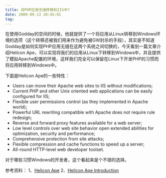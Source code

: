 ```yaml
---
title: 将PHP应用无缝转移到IIS中?
date: 2009-09-13 20:45:01
tag: 
---
```


在使用Godday的空间的时候，他就提供了一个将应用从Linux转移到Windows环境的选项（这个转移还被我们用来作为避免被GW封杀的手段），其实是不知道Godday是如何实现PHP应用无缝在这两个系统之间切换的，今天看到一篇文章介绍Helicon Ape，可以实现将我们的应用从Linux下转移到Windows中，并且提供了模拟Apache配置的环境，这样我们完全可以保留在Linux下开发PHP的习惯而将应用转移到Windows中。

下面是Helicon Ape的一些特性：

* Users can move their Apache web sites to IIS without modifications;
* Current PHP and other Unix oriented web applications can be easily configured for IIS;
* Flexible user permissions control (as they implemented in Apache world);
* Powerful URL rewriting compatible with Apache does not require rule redesign;
* Reverse and forward proxy features available for a web server;
* Low level controls over web site behavior open extended abilities for optimization, security and performance;
* Comprehensive protection from site attacks;
* Flexible compression and cache functions to speed up a server;
* All-round HTTP-level web developer toolset.

对于哪些习惯Windows的开发者，这个看起来是个不错的选择。


参考资料：
1、<a href='http://www.helicontech.com/ape/'>Helicon Ape</a>
2、<a href='http://hosting.phpmagazine.net/2009/09/helicon-ape-and-isapi-rewrite.html'>Helicon Ape Introduction</a>











